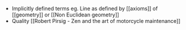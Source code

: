 - Implicitly defined terms eg. Line as defined by [[axioms]] of [[geometry]] or [[Non Euclidean geometry]]
- Quality [[Robert Pirsig - Zen and the art of motorcycle maintenance]]